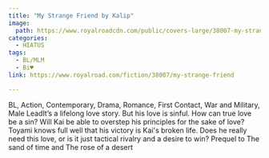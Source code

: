 ```yaml
---
title: "My Strange Friend by Kalip"
image:
  path: https://www.royalroadcdn.com/public/covers-large/38007-my-strange-friend.jpg
categories:
  - HIATUS
tags:
  - BL/MLM
  - Bi♥
link: https://www.royalroad.com/fiction/38007/my-strange-friend

---
```

BL, Action, Contemporary, Drama, Romance, First Contact, War and Military, Male LeadIt’s a lifelong love story. But his love is sinful. How can true love be a sin? Will Kai be able to overstep his principles for the sake of love? Toyami knows full well that his victory is Kai's broken life. Does he really need this love, or is it just tactical rivalry and a desire to win? Prequel to The sand of time and The rose of a desert

